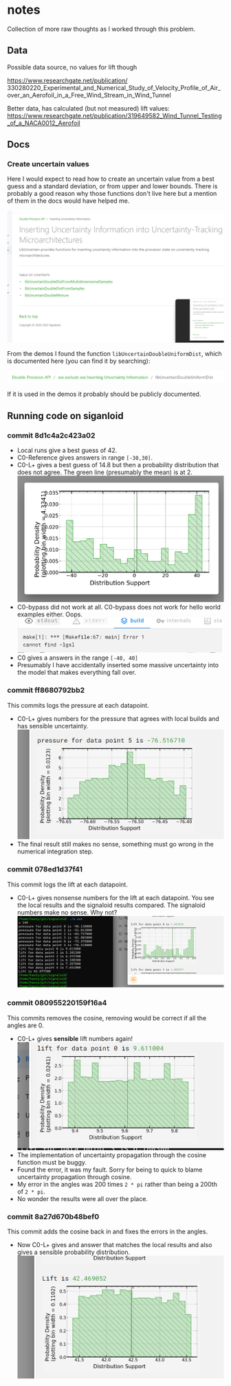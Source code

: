 # notes

Collection of more raw thoughts as I worked through this problem.

## Data

Possible data source, no values for lift though

https://www.researchgate.net/publication/
330280220_Experimental_and_Numerical_Study_of_Velocity_Profile_of_Air_over_an_Aerofoil_in_a_Free_Wind_Stream_in_Wind_Tunnel

Better data, has calculated (but not measured) lift values:
https://www.researchgate.net/publication/319649582_Wind_Tunnel_Testing_of_a_NACA0012_Aerofoil

## Docs

### Create uncertain values

Here I would expect to read how to create an uncertain value from a best guess and a standard deviation, or from upper and lower bounds.
There is probably a good reason why those functions don't live here but a mention of them in the docs would have helped me.

![](images/notes/inserting-uncertain-docs.png)

From the demos I found the function `libUncertainDoubleUniformDist`, which is documented here (you can find it by searching):

![](images/notes/the-useful-functions-live-here-you-can-run-but-cannot-hide.png)

If it is used in the demos it probably should be publicly documented.

## Running code on siganloid

### commit 8d1c4a2c423a02

- Local runs give a best guess of 42.
- C0-Reference gives answers in range `[-30,30]`.
- C0-L+ gives a best guess of 14.8 but then a probability distribution that does not agree.
  The green line (presumably the mean) is at 2.
  ![](images/notes/distribution-for-c0-lplus-8d1c4a2c423a02.png)
- C0-bypass did not work at all.
  C0-bypass does not work for hello world examples either. Oops.
  ![](images/notes/c0-bypass-broken.png)
- C0 gives a answers in the range `[-40, 40]`
- Presumably I have accidentally inserted some massive uncertainty into the model that makes everything fall over.

### commit ff8680792bb2

This commits logs the pressure at each datapoint.

- C0-L+ gives numbers for the pressure that agrees with local builds and has sensible uncertainty.
  ![](images/notes/c0-lplus-ff8680792bb2-pressure-log.png)
- The final result still makes no sense, something must go wrong in the numerical integration step.

### commit 078ed1d37f41

This commit logs the lift at each datapoint.

- C0-L+ gives nonsense numbers for the lift at each datapoint.
  You see the local results and the signaloid results compared.
  The signaloid numbers make no sense.
  Why not?
  ![](images/notes/c0-lpus-078ed1d37f41-wonky-lift-numbers.png)

### commit 080955220159f16a4

This commits removes the cosine, removing would be correct if all the angles are 0.

- C0-L+ gives **sensible** lift numbers again!
  ![](images/notes/c0-lplus-080955220159f16a4-normal-lift-numbers-without-cosine.png)
- The implementation of uncertainty propagation through the cosine function must be buggy.
- Found the error, it was my fault.
  Sorry for being to quick to blame uncertainty propagation through cosine.
- My error in the angles was 200 times `2 * pi` rather than being a 200th of `2 * pi`.
- No wonder the results were all over the place.

### commit 8a27d670b48bef0

This commit adds the cosine back in and fixes the errors in the angles.

- Now C0-L+ gives and answer that matches the local results and also gives a sensible probability distribution.
  ![](images/notes/c0-lplus-8a27d670b48bef0-it-works.png)